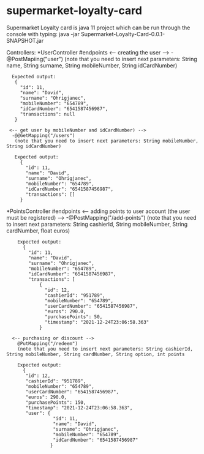 # supermarket-loyalty-card

Supermarket Loyalty card is java 11 project which can be run through the console with typing: java -jar Supermarket-Loyalty-Card-0.0.1-SNAPSHOT.jar

Controllers:
  *UserController
    #endpoints
     <-- creating the user -->
      -@PostMapiing("user")
       (note that you need to insert next parameters: String name, String surname, String mobileNumber, String idCardNumber)
      
      Expected output: 
       {
         "id": 11,
         "name": "David",
         "surname": "Ohrigjanec",
         "mobileNumber": "654789",
         "idCardNumber": "6541587456987",
         "transactions": null
       }
       
     <-- get user by mobileNumber and idCardNumber) -->
      -@@GetMapping("/users")
       (note that you need to insert next parameters: String mobileNumber, String idCardNumber)
       
       Expected output:
         {
           "id": 11,
           "name": "David",
           "surname": "Ohrigjanec",
           "mobileNumber": "654789",
           "idCardNumber": "6541587456987",
           "transactions": []
         }
       
   *PointsController
    #endpoints
      <-- adding points to user account (the user must be registered) -->
        -@PostMapping("/add-points")
        (note that you need to insert next parameters: String cashierId, String mobileNumber, String cardNumber, float euros)
        
        Expected output: 
          {
            "id": 11,
            "name": "David",
            "surname": "Ohrigjanec",
            "mobileNumber": "654789",
            "idCardNumber": "6541587456987",
            "transactions": [
                {
                  "id": 12,
                  "cashierId": "951789",
                  "mobileNumber": "654789",
                  "userCardNumber": "6541587456987",
                  "euros": 290.0,
                  "purchasePoints": 50,
                  "timestamp": "2021-12-24T23:06:58.363"
                }                
        
      <-- purchasing or discount -->
        @PutMapping("/redeem")
        (note that you need to insert next parameters: String cashierId, String mobileNumber, String cardNumber, String option, int points
        
        Expected output:
          {
           "id": 12,
           "cashierId": "951789",
           "mobileNumber": "654789",
           "userCardNumber": "6541587456987",
           "euros": 290.0,
           "purchasePoints": 150,
           "timestamp": "2021-12-24T23:06:58.363",
           "user": {
                     "id": 11,
                     "name": "David",
                     "surname": "Ohrigjanec",
                     "mobileNumber": "654789",
                     "idCardNumber": "6541587456987"
                    }
       
        
        
        
        
        
        
        
        
